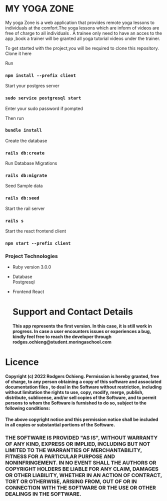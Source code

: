 # MY YOGA ZONE

My yoga Zone is a web application that provides remote yoga lessons to individuals at the comfort.The yoga lessons which are inform of videos are free of charge to all individuals . A trainee only need to have an acces to the app ,book a trainer will be granted all yoga tutorial videos under the trainer.

To get started with the project,you will be required to clone this repository.
Clone it here

Run

### `npm install --prefix client`

Start your postgres server

### `sudo service postgresql start`

Enter your sudo password if pompted

Then run

### `bundle install`

Create the database

### `rails db:create  `

Run Database Migrations

### `rails db:migrate `

Seed Sample data

### `rails db:seed`

Start the rail server

### `rails s`

Start the react frontend client

### `npm start --prefix client`

### Project Technologies

- Ruby version
  3.0.0
- Database  
  Postgresql
- Frontend
  React

  <h1>Support and Contact Details</h1>
  <h4>This app represents the first version. In this case, it is still work in progress. In case a user encounters issues or experiences a bug, kindly feel free to reach the developer through rodges.ochieng@student.moringaschool.com</h4>

<h1>Licence</h1>
<h4>Copyright (c) 2022 Rodgers Ochieng. Permission is hereby granted, free of charge, to any person obtaining a copy of this software and associated documentation files , to deal in the Software without restriction, including without limitation the rights to use, copy, modify, merge, publish, distribute, sublicense, and/or sell copies of the Software, and to permit persons to whom the Software is furnished to do so, subject to the following conditions:
</h4>
<h4>The above copyright notice and this permission notice shall be included in all copies or substantial portions of the Software.</h4>
<h3>THE SOFTWARE IS PROVIDED "AS IS", WITHOUT WARRANTY OF ANY KIND, EXPRESS OR IMPLIED, INCLUDING BUT NOT LIMITED TO THE WARRANTIES OF MERCHANTABILITY, FITNESS FOR A PARTICULAR PURPOSE AND NONINFRINGEMENT. IN NO EVENT SHALL THE AUTHORS OR COPYRIGHT HOLDERS BE LIABLE FOR ANY CLAIM, DAMAGES OR OTHER LIABILITY, WHETHER IN AN ACTION OF CONTRACT, TORT OR OTHERWISE, ARISING FROM, OUT OF OR IN CONNECTION WITH THE SOFTWARE OR THE USE OR OTHER DEALINGS IN THE SOFTWARE.</h3>
